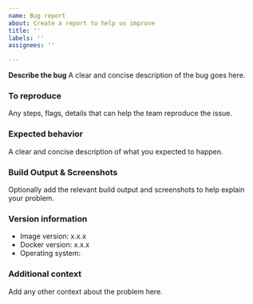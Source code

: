 ```yaml
---
name: Bug report
about: Create a report to help us improve
title: ''
labels: ''
assignees: ''

---
```


**Describe the bug**
A clear and concise description of the bug goes here.

### To reproduce
Any steps, flags, details that can help the team reproduce the issue.

### Expected behavior
A clear and concise description of what you expected to happen.

### Build Output & Screenshots
Optionally add the relevant build output and screenshots to help explain your problem.

### Version information
- Image version: x.x.x
- Docker version: x.x.x
- Operating system:

### Additional context
Add any other context about the problem here.
